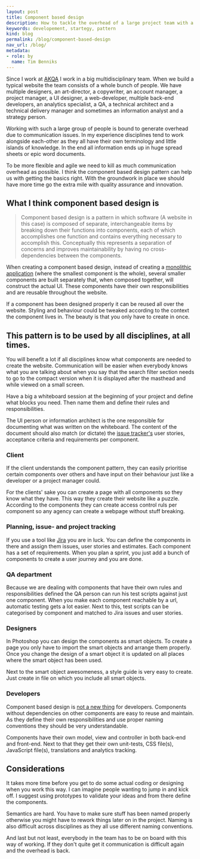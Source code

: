 ```yaml
---
layout: post
title: Component based design
description: How to tackle the overhead of a large project team with a pattern called component based design.
keywords: developement, startegy, pattern
kind: blog
permalink: /blog/component-based-design
nav_url: /blog/
metadata: 
- role: by
  name: Tim Benniks
---
```


Since I work at [AKQA](http://www.akqa.com) I work in a big multidisciplinary team. When we build a typical website the team consists of a whole bunch of people. We have multiple designers, an art-director, a copywriter, 
an account manager, a project manager, a UI designer, a web-developer, multiple back-end developers, an analytics specialist, a QA, a technical architect and a technical delivery manager and sometimes an information analyst and a strategy person. 

Working with such a large group of people is bound to generate overhead due to communication issues. In my experience disciplines tend to work alongside each-other as they all have their own terminology and little islands of knowledge. In the end all information ends up in huge spread sheets or epic word documents. 

To be more flexible and agile we need to kill as much communication overhead as possible.
I think the component based design pattern can help us with getting the basics right.
With the groundwork in place we should have more time go the extra mile with quality assurance and innovation.

## What I think component based design is

>Component based design is a pattern in which software (A website in this case) is composed of separate, interchangeable items by breaking down their functions into components, each of which accomplishes one function and contains everything necessary to accomplish this. Conceptually this represents a separation of concerns and improves maintainability by having no cross-dependencies between the components.

When creating a component based design, instead of creating a [monolithic application](http://en.wikipedia.org/wiki/Monolithic_application "Monolithic application") (where the smallest component is the whole), several smaller components are built separately that, when composed together, will construct the actual UI. These components have their own responsibilities and are reusable throughout the website.

If a component has been designed properly it can be reused all over the website. Styling and behaviour could be tweaked according to the context the component lives in. The beauty is that you only have to create in once.

## This pattern is to be used by all disciplines, at all times. 
You will benefit a lot if all disciplines know what components are needed to create the website. Communication will be easier when everybody knows what you are talking about when you say that the search filter section needs to go to the compact version when it is displayed after the masthead and while viewed on a small screen.

Have a big a whiteboard session at the beginning of your project and define what blocks you need. Then name them and define their rules and responsibilities.

The UI person or information architect is the one responsible for documenting what was written on the whiteboard. The content of the document should also match (or dictate) the [issue tracker's](#benefits_for_planning_and_issue_and_project_tracking) user stories, acceptance criteria and requirements per component.

### Client
If the client understands the component pattern, they can easily prioritise certain components over others and have input on their behaviour just like a developer or a project manager could.

For the clients' sake you can create a page with all components so they know what they have. This way they create their website like a puzzle. According to the components they can create access control ruls per component so any agency can create a webpage without stuff breaking.

### Planning, issue- and project tracking 
If you use a tool like [Jira](http://www.atlassian.com/jira "Jira issue and project tracking") you are in luck. You can define the components in there and assign them issues, user stories and estimates. Each component has a set of requirements. When you plan a sprint, you just add a bunch of components to create a user journey and you are done.

### QA department
Because we are dealing with components that have their own rules and responsibilities defined the QA person can run his test scripts against just one component. When you make each component reachable by a url, automatic testing gets a lot easier. Next to this, test scripts can be categorised by component and matched to Jira issues and user stories.

### Designers
In Photoshop you can design the components as smart objects. To create a page you only have to import the smart objects and arrange them properly. Once you change the design of a smart object it is updated on all places where the smart object has been used.

Next to the smart object awesomeness, a style guide is very easy to create. Just create in file on which you include all smart objects.

### Developers
Component based design is [not a new thing](http://en.wikipedia.org/wiki/Component-based_software_engineering) for developers. Components without dependencies on other components are easy to reuse and maintain. As they define their own responsibilities and use proper naming conventions they should be very understandable.

Components have their own model, view and controller in both back-end and front-end. Next to that they get their own unit-tests, CSS file(s), JavaScript file(s), translations and analytics tracking.

## Considerations
It takes more time before you get to do some actual coding or designing when you work this way. I can imagine people wanting to jump in and kick off. I suggest using prototypes to validate your ideas and from there define the components.

Semantics are hard. You have to make sure stuff has been named properly otherwise you might have to rework things later on in the project. Naming is also difficult across disciplines as they all use different naming conventions.

And last but not least, everybody in the team has to be on board with this way of working. If they don't quite get it communication is difficult again and the overhead is back. 